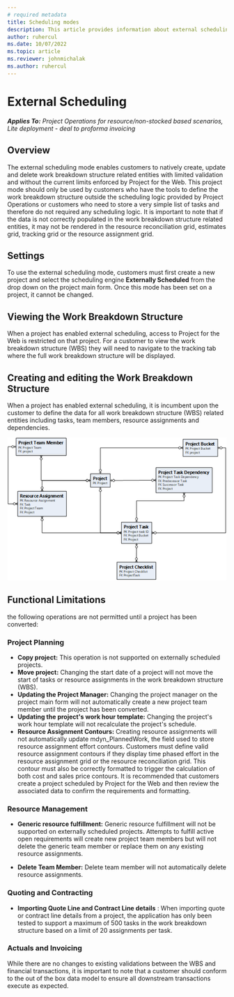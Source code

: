 ```yaml
---
# required metadata
title: Scheduling modes
description: This article provides information about external scheduling. 
author: ruhercul
ms.date: 10/07/2022
ms.topic: article
ms.reviewer: johnmichalak
ms.author: ruhercul
---
```


# External Scheduling

_**Applies To:** Project Operations for resource/non-stocked based scenarios, Lite deployment - deal to proforma invoicing_

## Overview

The external scheduling mode enables customers to natively create, update and delete work breakdown structure related entities with limited validation and without the current limits enforced by Project for the Web. This project mode should only be used by customers who have the tools to define the work breakdown structure outside the scheduling logic provided by Project Operations or customers who need to store a very simple list of tasks and therefore do not required any scheduling logic. It is important to note that if the data is not correctly populated in the work breakdown structure related entities, it may not be rendered in the resource reconciliation grid, estimates grid, tracking grid or the resource assignment grid.

## Settings

To use the external scheduling mode, customers must first create a new project and select the scheduling engine **Externally Scheduled** from the drop down on the project main form. Once this mode has been set on a project, it cannot be changed.

## Viewing the Work Breakdown Structure

When a project has enabled external scheduling, access to Project for the Web is restricted on that project. For a customer to view the work breakdown structure (WBS) they will need to navigate to the tracking tab where the full work breakdown structure will be displayed.

## Creating and editing the Work Breakdown Structure

When a project has enabled external scheduling, it is incumbent upon the customer to define the data for all work breakdown structure (WBS) related entities including tasks, team members, resource assignments and dependencies.

![](media/projectplanningdatamodel.png)

## Functional Limitations

the following operations are not permitted until a project has been converted:

### Project Planning

- **Copy project:** This operation is not supported on externally scheduled projects.
- **Move project:** Changing the start date of a project will not move the start of tasks or resource assignments in the work breakdown structure (WBS).
- **Updating the Project Manager:** Changing the project manager on the project main form will not automatically create a new project team member until the project has been converted.
- **Updating the project's work hour template:** Changing the project's work hour template will not recalculate the project's schedule.
- **Resource Assignment Contours:** Creating resource assignments will not automatically update mdyn\_PlannedWork, the field used to store resource assignment effort contours. Customers must define valid resource assignment contours if they display time phased effort in the resource assignment grid or the resource reconciliation grid. This contour must also be correctly formatted to trigger the calculation of both cost and sales price contours. It is recommended that customers create a project scheduled by Project for the Web and then review the associated data to confirm the requirements and formatting.

### Resource Management

- **Generic resource fulfillment:** Generic resource fulfillment will not be supported on externally scheduled projects. Attempts to fulfill active open requirements will create new project team members but will not delete the generic team member or replace them on any existing resource assignments.

- **Delete Team Member:** Delete team member will not automatically delete resource assignments.

### Quoting and Contracting

- **Importing Quote Line and Contract Line details** : When importing quote or contract line details from a project, the application has only been tested to support a maximum of 500 tasks in the work breakdown structure based on a limit of 20 assignments per task.

### Actuals and Invoicing

While there are no changes to existing validations between the WBS and financial transactions, it is important to note that a customer should conform to the out of the box data model to ensure all downstream transactions execute as expected.
